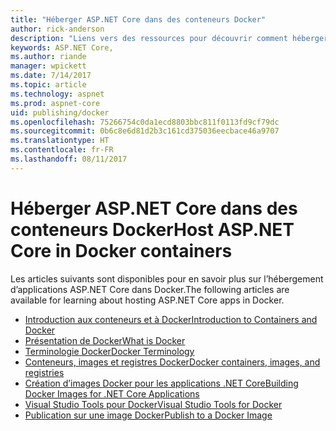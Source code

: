 ```yaml
---
title: "Héberger ASP.NET Core dans des conteneurs Docker"
author: rick-anderson
description: "Liens vers des ressources pour découvrir comment héberger des applications ASP.NET Core dans des conteneurs Docker."
keywords: ASP.NET Core,
ms.author: riande
manager: wpickett
ms.date: 7/14/2017
ms.topic: article
ms.technology: aspnet
ms.prod: aspnet-core
uid: publishing/docker
ms.openlocfilehash: 75266754c0da1ecd8803bbc811f0113fd9cf79dc
ms.sourcegitcommit: 0b6c8e6d81d2b3c161cd375036eecbace46a9707
ms.translationtype: HT
ms.contentlocale: fr-FR
ms.lasthandoff: 08/11/2017
---
```

# <a name="host-aspnet-core-in-docker-containers"></a><span data-ttu-id="66d74-104">Héberger ASP.NET Core dans des conteneurs Docker</span><span class="sxs-lookup"><span data-stu-id="66d74-104">Host ASP.NET Core in Docker containers</span></span>

<span data-ttu-id="66d74-105">Les articles suivants sont disponibles pour en savoir plus sur l’hébergement d’applications ASP.NET Core dans Docker.</span><span class="sxs-lookup"><span data-stu-id="66d74-105">The following articles are available for learning about hosting ASP.NET Core apps in Docker.</span></span>

* [<span data-ttu-id="66d74-106">Introduction aux conteneurs et à Docker</span><span class="sxs-lookup"><span data-stu-id="66d74-106">Introduction to Containers and Docker</span></span>](https://docs.microsoft.com/en-us/dotnet/standard/microservices-architecture/container-docker-introduction/index)
* [<span data-ttu-id="66d74-107">Présentation de Docker</span><span class="sxs-lookup"><span data-stu-id="66d74-107">What is Docker</span></span>](https://docs.microsoft.com/en-us/dotnet/standard/microservices-architecture/container-docker-introduction/docker-defined)
* [<span data-ttu-id="66d74-108">Terminologie Docker</span><span class="sxs-lookup"><span data-stu-id="66d74-108">Docker Terminology</span></span>](https://docs.microsoft.com/en-us/dotnet/standard/microservices-architecture/container-docker-introduction/docker-terminology)
* [<span data-ttu-id="66d74-109">Conteneurs, images et registres Docker</span><span class="sxs-lookup"><span data-stu-id="66d74-109">Docker containers, images, and registries</span></span>](https://docs.microsoft.com/en-us/dotnet/standard/microservices-architecture/container-docker-introduction/docker-containers-images-registries)
* [<span data-ttu-id="66d74-110">Création d’images Docker pour les applications .NET Core</span><span class="sxs-lookup"><span data-stu-id="66d74-110">Building Docker Images for .NET Core Applications</span></span>](https://docs.microsoft.com/dotnet/articles/core/docker/building-net-docker-images)
* [<span data-ttu-id="66d74-111">Visual Studio Tools pour Docker</span><span class="sxs-lookup"><span data-stu-id="66d74-111">Visual Studio Tools for Docker</span></span>](https://docs.microsoft.com/dotnet/articles/core/docker/visual-studio-tools-for-docker)
* [<span data-ttu-id="66d74-112">Publication sur une image Docker</span><span class="sxs-lookup"><span data-stu-id="66d74-112">Publish to a Docker Image</span></span>](https://azure.microsoft.com/documentation/articles/vs-azure-tools-docker-hosting-web-apps-in-docker)
